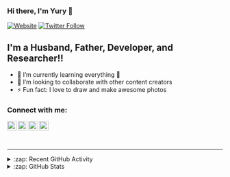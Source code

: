 
### Hi there, I'm Yury 👋

[![Website](https://img.shields.io/website?label=uavlas.com&style=for-the-badge&url=https%3A%2F%2Fuavlas.com)](https://uavlas.com)
[![Twitter Follow](https://img.shields.io/twitter/follow/kapacheuski?color=1DA1F2&logo=twitter&style=for-the-badge)](https://twitter.com/intent/follow?original_referer=https%3A%2F%2Fgithub.com%2kapacheuski&screen_name=kapacheuski)

## I'm a Husband, Father, Developer, and Researcher!!

- 🌱 I’m currently learning everything 🤣
- 👯 I’m looking to collaborate with other content creators
- ⚡ Fun fact: I love to draw and make awesome photos



### Connect with me:

[<img align="left" alt="kapacheuski | YouTube" width="22px" src="https://cdn.jsdelivr.net/npm/simple-icons@v3/icons/youtube.svg" />][youtube]
[<img align="left" alt="kapacheuski | Twitter" width="22px" src="https://cdn.jsdelivr.net/npm/simple-icons@v3/icons/twitter.svg" />][twitter]
[<img align="left" alt="kapacheuski | LinkedIn" width="22px" src="https://cdn.jsdelivr.net/npm/simple-icons@v3/icons/linkedin.svg" />][linkedin]
[<img align="left" alt="kapacheuski | Instagram" width="22px" src="https://cdn.jsdelivr.net/npm/simple-icons@v3/icons/instagram.svg" />][instagram]

<br />

<br />
<br />

---

<details>
  <summary>:zap: Recent GitHub Activity</summary>
  
<!--START_SECTION:activity-->
<!--END_SECTION:activity-->

</details>

<details>
  <summary>:zap: GitHub Stats</summary>

  <img align="left" alt="Kapacheuski's GitHub Stats" src="https://github-readme-stats.kapacheuski.vercel.app/api?username=kapacheuski&show_icons=true&hide_border=true" />

</details>

[website]: https://uavlas.com
[twitter]: https://twitter.com/kapacheuski
[youtube]: https://youtube.com/kapacheuski
[instagram]: https://instagram.com/kapacheuski
[linkedin]: https://linkedin.com/in/kapacheuski
